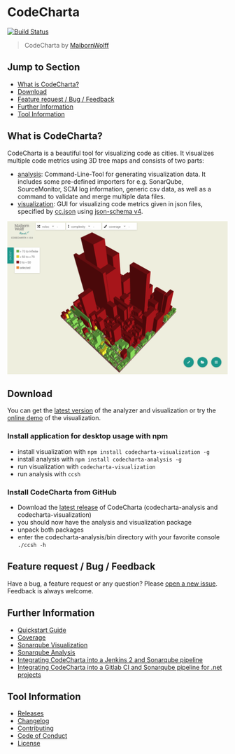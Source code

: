 # CodeCharta 
[![Build Status](https://travis-ci.org/MaibornWolff/codecharta.svg?branch=master)](https://travis-ci.org/MaibornWolff/codecharta)

> CodeCharta by [MaibornWolff](https://www.maibornwolff.de)

## Jump to Section

* [What is CodeCharta?](#what-is-codecharta)
* [Download](#download)
* [Feature request / Bug / Feedback](#feature-request--bug--feedback)
* [Further Information](#further-information)
* [Tool Information](#tool-information)

## What is CodeCharta?

CodeCharta is a beautiful tool for visualizing code as cities. It visualizes multiple code metrics using 3D tree maps and consists of two parts:

* [analysis](/analysis/README.md): Command-Line-Tool for generating visualization data. It includes some pre-defined importers for e.g. SonarQube, SourceMonitor, SCM log information, generic csv data, as well as a command to validate and merge multiple data files.
* [visualization](/visualization/README.md): GUI for visualizing code metrics given in json files, specified by [cc.json](cc.json) using [json-schema v4](https://tools.ietf.org/html/draft-zyp-json-schema-04). 

![Screenshot of visualization](screenshot.png)

## Download

You can get the [latest version](https://github.com/MaibornWolff/codecharta/releases) of the analyzer and visualization or try the [online demo](https://maibornwolff.github.io/codecharta/visualization/app/index.html?file=codecharta.cc.json) of the visualization.

### Install application for desktop usage with npm

* install visualization with `npm install codecharta-visualization -g`
* install analysis with `npm install codecharta-analysis -g`
* run visualization with `codecharta-visualization`
* run analysis with `ccsh`

### Install CodeCharta from GitHub

* Download the [latest release](https://github.com/MaibornWolff/codecharta/releases/latest) of CodeCharta (codecharta-analysis and codecharta-visualization)
* you should now have the analysis and visualization package 
* unpack both packages
* enter the codecharta-analysis/bin directory with your favorite console `./ccsh -h`

## Feature request / Bug / Feedback

Have a bug, a feature request or any question? Please [open a new issue](https://github.com/MaibornWolff/codecharta/issues/new). Feedback is always welcome.

## Further Information

* [Quickstart Guide](https://maibornwolff.github.io/codecharta/)
* [Coverage](https://maibornwolff.github.io/codecharta/visualization/coverage/lcov-report/)
* [Sonarqube Visualization](https://sonarcloud.io/dashboard?id=de.maibornwolff.codecharta%3Avisualization)
* [Sonarqube Analysis](https://sonarcloud.io/dashboard?id=de.maibornwolff.codecharta%3Aanalysis)
* [Integrating CodeCharta into a Jenkins 2 and Sonarqube pipeline](https://github.com/MaibornWolff/codecharta/blob/master/gh-pages/ci-jenkins-java.md)
* [Integrating CodeCharta into a Gitlab CI and Sonarqube pipeline for .net projects](https://github.com/MaibornWolff/codecharta/blob/master/gh-pages/ci-gitlab-dotnet.md)

## Tool Information

* [Releases](https://github.com/MaibornWolff/codecharta/releases)
* [Changelog](https://github.com/MaibornWolff/codecharta/blob/master/CHANGELOG.md)
* [Contributing](https://github.com/MaibornWolff/codecharta/blob/master/CONTRIBUTING.md)
* [Code of Conduct](https://github.com/MaibornWolff/codecharta/blob/master/CODE_OF_CONDUCT.md)
* [License](LICENSE.md)
